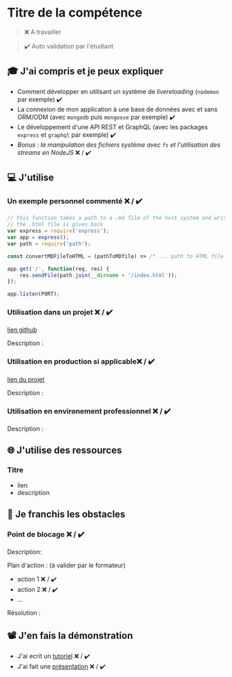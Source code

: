 # Titre de la compétence

> ❌ A travailler

> ✔️ Auto validation par l'étudiant

## 🎓 J'ai compris et je peux expliquer

- Comment développer en utilisant un système de *livereloading* (`nodemon` par exemple) ✔️
- La connexion de mon application à une base de données avec et sans ORM/ODM (avec `mongodb` puis `mongoose` par exemple) ✔️
- Le développement d'une API REST et GraphQL (avec les packages `express` et `graphql` par exemple) ✔️
- *Bonus : la manipulation des fichiers système avec `fs` et l'utilisation des streams en NodeJS* ❌ / ✔️

## 💻 J'utilise

### Un exemple personnel commenté ❌ / ✔️

```javascript
// this function takes a path to a .md file of the host system and write the HTML version of this file
// the .html file is given back
var express = require('express');
var app = express();
var path = require('path');

const convertMDFileToHTML = (pathToMDfile) => /* ... path to HTML file */

app.get('/', function(req, res) {
    res.sendFile(path.join(__dirname + '/index.html'));
});

app.listen(PORT);
```

### Utilisation dans un projet ❌ / ✔️

[lien github](https://github.com/WildCodeSchool/2022-03-JS-RemoteFR-Outsiders-P3-SocialTeamConsulting)

Description :

### Utilisation en production si applicable❌ / ✔️

[lien du projet](https://social-team-consulting.remote-fr-3.wilders.dev/)

Description :

### Utilisation en environement professionnel ❌ / ✔️

Description :

## 🌐 J'utilise des ressources

### Titre

- lien
- description

## 🚧 Je franchis les obstacles

### Point de blocage ❌ / ✔️

Description:

Plan d'action : (à valider par le formateur)

- action 1 ❌ / ✔️
- action 2 ❌ / ✔️
- ...

Résolution :

## 📽️ J'en fais la démonstration

- J'ai ecrit un [tutoriel](...) ❌ / ✔️
- J'ai fait une [présentation](...) ❌ / ✔️
